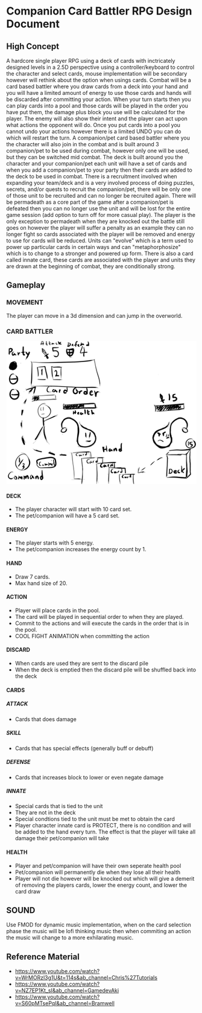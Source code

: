 # Companion Card Battler RPG Design Document

## High Concept
A hardcore single player RPG using a deck of cards with inctricately designed levels in a 2.5D perspective using a controller/keyboard to control the character and select cards, mouse implementation will be secondary however will rethink about the option when usings cards. Combat will be a card based battler where you draw cards from a deck into your hand and you will have a limited amount of energy to use those cards and hands will be discarded after committing your action. When your turn starts then you can play cards into a pool and those cards will be played in the order you have put them, the damage plus block you use will be calculated for the player. The enemy will also show their intent and the player can act upon what actions the opponent will do. Once you put cards into a pool you cannot undo your actions however there is a limited UNDO you can do which will restart the turn. A companion/pet card based battler where you the character will also join in the combat and is built around 3 companion/pet to be used during combat, however only one will be used, but they can be switched mid combat. The deck is built around you the character and your companion/pet each unit will have a set of cards and when you add a companion/pet to your party then their cards are added to the deck to be used in combat. There is a recruitment involved when expanding your team/deck and is a very involved process of doing puzzles, secrets, and/or quests to recruit the companion/pet, there will be only one of those unit to be recruited and can no longer be recruited again. There will be permadeath as a core part of the game after a companion/pet is defeated then you can no longer use the unit and will be lost for the entire game session (add option to turn off for more casual play). The player is the only exception to permadeath when they are knocked out the battle still goes on however the player will suffer a penalty as an example they can no longer fight so cards associated with the player will be removed and energy to use for cards will be reduced. Units can "evolve" which is a term used to power up particular cards in certain ways and can "metaphorphosize" which is to change to a stronger and powered up form. There is also a card called innate card, these cards are associated with the player and units they are drawn at the beginning of combat, they are conditionally strong.

## Gameplay
### MOVEMENT
The player can move in a 3d dimension and can jump in the overworld.

### CARD BATTLER
![alt text](https://github.com/TiuPhersu/Card-RPG/blob/main/Design/Card%20RPG%20Prototype.jpg?raw=true)
#### DECK
- The player character will start with 10 card set.
- The pet/companion will have a 5 card set.

#### ENERGY
- The player starts with 5 energy.
- The pet/companion increases the energy count by 1.

#### HAND
- Draw 7 cards.
- Max hand size of 20.

#### ACTION
- Player will place cards in the pool.
- The card will be played in sequential order to when they are played.
- Commit to the actions and will execute the cards in the order that is in the pool.
- COOL FIGHT ANIMATION when committing the action

#### DISCARD
- When cards are used they are sent to the discard pile
- When the deck is emptied then the discard pile will be shuffled back into the deck

#### CARDS
##### ATTACK
- Cards that does damage

##### SKILL
- Cards that has special effects (generally buff or debuff)

##### DEFENSE
- Cards that increases block to lower or even negate damage

##### INNATE
- Special cards that is tied to the unit
- They are not in the deck
- Special condtions tied to the unit must be met to obtain the card
- Player character innate card is PROTECT, there is no condition and will be added to the hand every turn. The effect is that the player will take all damage their pet/companion will take

#### HEALTH
- Player and pet/companion will have their own  seperate health pool
- Pet/companion will permanently die when they lose all their health
- Player will not die however will be knocked out which will give a demerit of removing the players cards, lower the energy count, and lower the card draw

## SOUND
Use FMOD for dynamic music implementation, when on the card selection phase the music will be lofi thinking music then when commiting an action the music will change to a more exhilarating music.

## Reference Material
- https://www.youtube.com/watch?v=WrMORzl3g1U&t=114s&ab_channel=Chris%27Tutorials
- https://www.youtube.com/watch?v=NZ7EP1Kt_sI&ab_channel=GamedevAki
- https://www.youtube.com/watch?v=S60pMTsePqI&ab_channel=Bramwell
